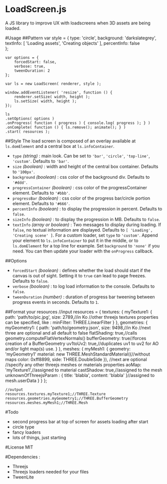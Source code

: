 # LoadScreen.js
A JS library to improve UX with loadscreens when 3D assets are being loaded.

#Usage
##Pattern
    var style = {
        type: 'circle', 
        background: 'darkslategrey', 
        textInfo: [ 'Loading assets', 'Creating objects' ],
        percentInfo: false         
    };

    var options = {
        forcedStart: false,
        verbose: true, 
        tweenDuration: 2        
    };

    var ls = new LoadScreen( renderer, style );
    
    window.addEventListener( 'resize', function () { 
    	renderer.setSize( width, height ); 
    	ls.setSize( width, height ); 
    });
    
    ls
    .setOptions( options )
    .onProgress( function ( progress ) { console.log( progress ); } )
    .onComplete( function () { ls.remove(); animate(); } )
    .start( resources );

##Style
The load screen is composed of an overlay available at `ls.domElement` and a central box at `ls.infoContainer`. 
* `type` *(string)* : main look. Can be set to `'bar'`, `'circle'`, `'top-line'`, `'custom'`. Defaults to `'bar'`.
* `size` *(boolean)* : width and height of the central box container. Defaults to `'100px'`.
* `background` *(boolean)* : css color of the background div. Defaults to `'#ddd'`.
* `progressContainer` *(boolean)* : css color of the progressContainer element. Defaults to `'#bbb'`.
* `progressBar` *(boolean)* : css color of the progress bar/circle portion element. Defaults to `'#666'`.
* `percentInfo` *(boolean)* : to display the progression in percent. Defaults to `false`.
* `sizeInfo` *(boolean)* : to display the progression in MB. Defaults to `false`.
* `textInfo` *(array or boolean)* : Two messages to display during loading. If `false`, no textual information are displayed. Defaults to `[ 'Loading', 'Creating scene' ]`.
For a custom loader, set `type` to `'custom'`. Append your element to `ls.infoContainer` to put it in the middle, or to `ls.domElement` for a top line for example. Set `background` to `'none'` if you need. You can then update your loader with the `onProgress` callback.

##Options
* `forcedStart` *(boolean)* : defines whether the load should start if the canvas is out of sight. Setting it to `true` can lead to page freezes. Defaults to `false`. 
* `verbose` *(boolean)* : to log load information to the console. Defaults to `false`. 
* `tweenDuration` *(number)* : duration of progress bar tweening between progress events in seconds. Defaults to `1`. 

##Format your resources
    //input
    resources = {
        textures: {
            myTexture1: { 
                path: 'path/to/pic.jpg',
                size: 2789,//in Ko
                //other threejs textures properties can be specified, like :
                minFilter: THREE.LinearFilter
            }
        },
        geometries: {
            myGeometry1: {
                path: 'path/to/geometry.json',
                size: 9498,//in Ko
                //next three are optional and all default to false
                flatShading: true,//calls geometry.computeFlatVertexNormals()
                bufferGeometry: true//forces creation of a BufferGeometry
                uv1toUv2: true,//duplicates uv1 to uv2 for AO and/or light map(s) use.
            }
        },
        meshes: {
            myMesh1: {
                geometry: 'myGeometry1'
                material: new THREE.MeshStandardMaterial({//without maps
                    color: 0xff8899, 
                    side: THREE.DoubleSide 
                }),
                //next are optional
                //specify any other threejs meshes or materials properties 
                aoMap: 'myTexture1',//assigned to material
                castShadow: true,//assigned to the mesh
                unknownOfThreejsParam : { 
                    title: 'blabla', 
                    content: 'blabla' 
                }//assigned to mesh.userData
            }
        }
    };

    //output
    resources.textures.myTexture1;//THREE.Texture
    resources.geometries.myGeometry1;//THREE.BufferGeometry
    resources.meshes.myMesh1;//THREE.Mesh

#Todo
* second progress bar at top of screen for assets loading after start
* circle type
* fancy loaders
* lots of things, just starting

#License
MIT

#Dependencies : 
* Threejs
* Threejs loaders needed for your files
* TweenLite
